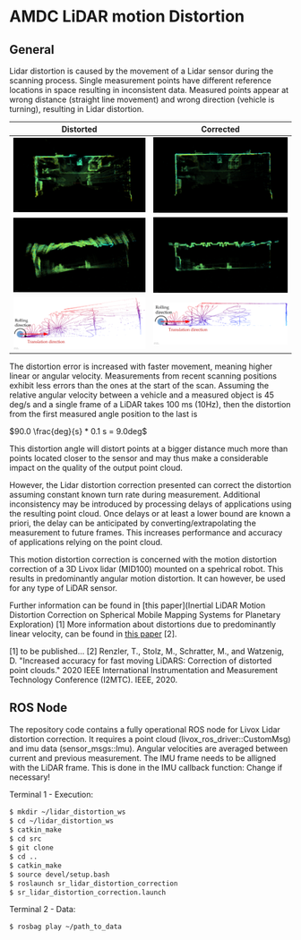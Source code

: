 # AMDC LiDAR motion Distortion

## General

Lidar distortion is caused by the movement of a Lidar sensor during the scanning process.
Single measurement points have different reference locations in space resulting in inconsistent data.
Measured points appear at wrong distance (straight line movement) and wrong direction (vehicle is turning), resulting in Lidar distortion.

Distorted           |  Corrected
:-------------------------:|:-------------------------:
![Lidar distortion](img/top_distorted.png) | ![Lidar corrected](img/top_new.png)
![Lidar distortion](img/side_distorted.png) | ![Lidar corrected](img/side_new.png)
![Lidar distortion](img/scan10_side_n2.eps2) | ![Lidar corrected](img/scan10_side2.eps2)

The distortion error is increased with faster movement, meaning higher linear or angular velocity.
Measurements from recent scanning positions exhibit less errors than the ones at the start of the scan.
Assuming the relative angular velocity between a vehicle and a measured object is 45 deg/s and a single frame of a LiDAR takes 100 ms (10Hz), then the distortion from the first measured angle position to the last is

$90.0 \frac{deg}{s} * 0.1 s = 9.0deg$

This distortion angle will distort points at a bigger distance much more than points located closer to the sensor and may thus make a considerable impact on the quality of the output point cloud.

However, the Lidar distortion correction presented can correct the distortion assuming constant known turn rate during measurement.
Additional inconsistency may be introduced by processing delays of applications using the resulting point cloud.
Once delays or at least a lower bound are known a priori, the delay can be anticipated by converting/extrapolating the measurement to future frames.
This increases performance and accuracy of applications relying on the point cloud.

This motion distortion correction is concerned with the motion distortion correction of a 3D Livox lidar (MID100) mounted on a spehrical robot. This results in predominantly angular motion distortion. It can however, be used for any type of LiDAR sensor.

Further information can be found in [this paper](Inertial LiDAR Motion Distortion Correction on Spherical Mobile Mapping Systems for Planetary Exploration) [1]
More information about distortions due to predominantly linear velocity, can be found in [this paper](https://ieeexplore.ieee.org/document/9128372) [2].

[1] to be published...
[2] Renzler, T., Stolz, M., Schratter, M., and Watzenig, D. "Increased accuracy for fast moving LiDARS: Correction of distorted point clouds." 2020 IEEE International Instrumentation and Measurement Technology Conference (I2MTC). IEEE, 2020.

## ROS Node

The repository code contains a fully operational ROS node for Livox Lidar distortion correction.
It requires a point cloud (livox_ros_driver::CustomMsg) and imu data (sensor_msgs::Imu).
Angular velocities are averaged between current and previous measurement. The IMU frame needs to be alligned with the LiDAR frame. This is done in the IMU callback function: Change if necessary!

Terminal 1 - Execution:
```
$ mkdir ~/lidar_distortion_ws
$ cd ~/lidar_distortion_ws
$ catkin_make
$ cd src
$ git clone
$ cd ..
$ catkin_make
$ source devel/setup.bash
$ roslaunch sr_lidar_distortion_correction
$ sr_lidar_distortion_correction.launch
```

Terminal 2 - Data:
```
$ rosbag play ~/path_to_data
```
